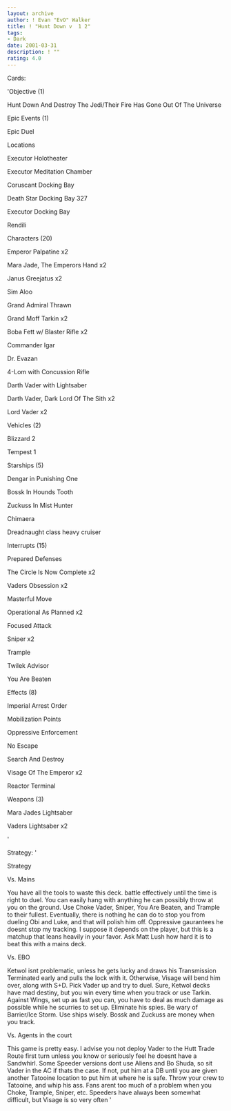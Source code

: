 ```yaml
---
layout: archive
author: ! Evan "EvO" Walker
title: ! "Hunt Down v  1 2"
tags:
- Dark
date: 2001-03-31
description: ! ""
rating: 4.0
---
```

Cards: 

'Objective (1) 

Hunt Down And Destroy The Jedi/Their Fire Has Gone Out Of The Universe 


Epic Events (1) 

Epic Duel 


Locations 

Executor Holotheater 

Executor Meditation Chamber 

Coruscant Docking Bay 

Death Star Docking Bay 327 

Executor Docking Bay 

Rendili 


Characters (20) 

Emperor Palpatine x2 

Mara Jade, The Emperors Hand x2 

Janus Greejatus x2 

Sim Aloo 

Grand Admiral Thrawn 

Grand Moff Tarkin x2 

Boba Fett w/ Blaster Rifle x2 

Commander Igar 

Dr. Evazan 

4-Lom with Concussion Rifle 

Darth Vader with Lightsaber 

Darth Vader, Dark Lord Of The Sith x2 

Lord Vader x2 



Vehicles (2) 

Blizzard 2 

Tempest 1 


Starships (5) 

Dengar in Punishing One 

Bossk In Hounds Tooth 

Zuckuss In Mist Hunter 

Chimaera 

Dreadnaught class heavy cruiser 


Interrupts (15) 

Prepared Defenses 

The Circle Is Now Complete x2 

Vaders Obsession x2 

Masterful Move 

Operational As Planned x2 

Focused Attack 

Sniper x2 

Trample 

Twilek Advisor 

You Are Beaten 


Effects (8) 

Imperial Arrest Order 

Mobilization Points 

Oppressive Enforcement 

No Escape 

Search And Destroy 

Visage Of The Emperor x2 

Reactor Terminal 


Weapons (3) 

Mara Jades Lightsaber 

Vaders Lightsaber x2 






'

Strategy: '

Strategy



Vs. Mains 

You have all the tools to waste this deck. battle effectively until the time is right to duel. You can easily hang with anything he can possibly throw at you on the ground. Use Choke Vader, Sniper, You Are Beaten, and Trample to their fullest. Eventually, there is nothing he can do to stop you from dueling Obi and Luke, and that will polish him off. Oppressive gaurantees he doesnt stop my tracking. I suppose it depends on the player, but this is a matchup that leans heavily in your favor. Ask Matt Lush how hard it is to beat this with a mains deck. 


Vs. EBO 

Ketwol isnt problematic, unless he gets lucky and draws his Transmission Terminated early and pulls the lock with it. Otherwise, Visage will bend him over, along with S+D. Pick Vader up and try to duel. Sure, Ketwol decks have mad destiny, but you win every time when you track or use Tarkin. Against Wings, set up as fast you can, you have to deal as much damage as possible while he scurries to set up. Eliminate his spies. Be wary of Barrier/Ice Storm. Use ships wisely. Bossk and Zuckuss are money when you track. 


Vs. Agents in the court 

This game is pretty easy. I advise you not deploy Vader to the Hutt Trade Route first turn unless you know or seriously feel he doesnt have a Sandwhirl. Some Speeder versions dont use Aliens and Bo Shuda, so sit Vader in the AC if thats the case. If not, put him at a DB until you are given another Tatooine location to put him at where he is safe. Throw your crew to Tatooine, and whip his ass. Fans arent too much of a problem when you Choke, Trample, Sniper, etc. Speeders have always been somewhat difficult, but Visage is so very often   '